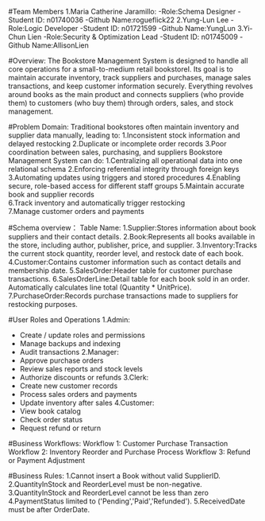#Team Members
1.Maria Catherine Jaramillo:
-Role:Schema Designer
-Student ID: n01740036
-Github Name:rogueflick22
2.Yung-Lun Lee
-Role:Logic Developer
-Student ID: n01721599
-Github Name:YungLun
3.Yi-Chun Lien
-Role:Security & Optimization Lead
-Student ID: n01745009
-Github Name:AllisonLien

#Overview:
The Bookstore Management System is designed to handle all core operations for a small-to-medium retail bookstoreI.
Its goal is to maintain accurate inventory, track suppliers and purchases, manage sales transactions, and keep customer information securely.
Everything revolves around books as the main product and connects suppliers (who provide them) to customers (who buy them) through orders, sales, and stock management.

#Problem Domain:
Traditional bookstores often maintain inventory and supplier data manually, leading to:
1.Inconsistent stock information and delayed restocking
2.Duplicate or incomplete order records
3.Poor coordination between sales, purchasing, and suppliers
Bookstore Management System can do:
1.Centralizing all operational data into one relational schema
2.Enforcing referential integrity through foreign keys
3.Automating updates using triggers and stored procedures
4.Enabling secure, role-based access for different staff groups
5.Maintain accurate book and supplier records  
6.Track inventory and automatically trigger restocking  
7.Manage customer orders and payments

#Schema overview：
Table Name:
1.Supplier:Stores information about book suppliers and their contact details.
2.Book:Represents all books available in the store, including author, publisher, price, and supplier.
3.Inventory:Tracks the current stock quantity, reorder level, and restock date of each book.
4.Customer:Contains customer information such as contact details and membership date.
5.SalesOrder:Header table for customer purchase transactions.
6.SalesOrderLine:Detail table for each book sold in an order. Automatically calculates line total (Quantity * UnitPrice).
7.PurchaseOrder:Records purchase transactions made to suppliers for restocking purposes.


#User Roles and Operations
1.Admin:
- Create / update roles and permissions
- Manage backups and indexing
- Audit transactions
2.Manager:
- Approve purchase orders
- Review sales reports and stock levels
- Authorize discounts or refunds
3.Clerk:
- Create new customer records
- Process sales orders and payments
- Update inventory after sales
4.Customer:
- View book catalog
- Check order status
- Request refund or return

#Business Workflows:
Workflow 1: Customer Purchase Transaction
Workflow 2: Inventory Reorder and Purchase Process
Workflow 3: Refund or Payment Adjustment

#Business Rules:
1.Cannot insert a Book without valid SupplierID.
2.QuantityInStock and ReorderLevel must be non-negative.
3.QuantityInStock and ReorderLevel cannot be less than zero
4.PaymentStatus limited to ('Pending','Paid','Refunded').
5.ReceivedDate must be after OrderDate.
